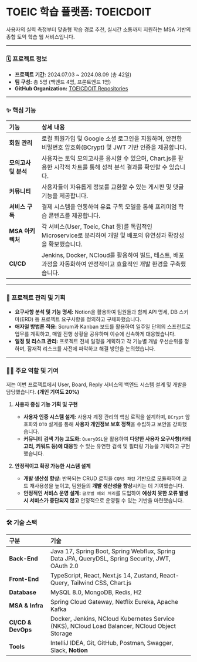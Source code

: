 # TOEIC 학습 플랫폼: TOEICDOIT
사용자의 실력 측정부터 맞춤형 학습 경로 추천, 실시간 소통까지 지원하는 MSA 기반의 종합 토익 학습 웹 서비스입니다.

---

### 🗓️ 프로젝트 정보
* **프로젝트 기간:** 2024.07.03 ~ 2024.08.09 (총 42일)
* **팀 구성:** 총 5명 (백엔드 4명, 프론트엔드 1명)
* **GitHub Organization:** [TOEICDOIT Repositories](https://github.com/orgs/TOEICDOIT/repositories)

---

### ✨ 핵심 기능
| 기능 | 상세 내용 |
| :--- | :--- |
| **회원 관리** | 로컬 회원가입 및 Google 소셜 로그인을 지원하며, 안전한 비밀번호 암호화(BCrypt) 및 JWT 기반 인증을 제공합니다. |
| **모의고사 및 분석** | 사용자는 토익 모의고사를 응시할 수 있으며, Chart.js를 활용한 시각적 차트를 통해 성적 분석 결과를 확인할 수 있습니다. |
| **커뮤니티** | 사용자들이 자유롭게 정보를 교환할 수 있는 게시판 및 댓글 기능을 제공합니다. |
| **서비스 구독** | 결제 시스템을 연동하여 유료 구독 모델을 통해 프리미엄 학습 콘텐츠를 제공합니다. |
| **MSA 아키텍처** | 각 서비스(User, Toeic, Chat 등)를 독립적인 Microservice로 분리하여 개발 및 배포의 유연성과 확장성을 확보했습니다. |
| **CI/CD** | Jenkins, Docker, NCloud를 활용하여 빌드, 테스트, 배포 과정을 자동화하여 안정적이고 효율적인 개발 환경을 구축했습니다. |

---

### 🚀 프로젝트 관리 및 기획
* **요구사항 분석 및 기능 명세:** Notion을 활용하여 팀원들과 함께 API 명세, DB 스키마(ERD) 등 프로젝트 요구사항을 정의하고 구체화했습니다.
* **애자일 방법론 적용:** Scrum과 Kanban 보드를 활용하여 일주일 단위의 스프린트로 업무를 계획하고, 매일 진행 상황을 공유하며 이슈에 신속하게 대응했습니다.
* **일정 및 리스크 관리:** 프로젝트 전체 일정을 계획하고 각 기능별 개발 우선순위를 정하며, 잠재적 리스크를 사전에 파악하고 해결 방안을 논의했습니다.

---

### 👨‍💻 주요 역할 및 기여
저는 이번 프로젝트에서 User, Board, Reply 서비스의 백엔드 시스템 설계 및 개발을 담당했습니다. **(개인 기여도 20%)**

1.  **사용자 중심 기능 기획 및 구현**
    * **사용자 인증 시스템 설계:** 사용자 계정 관리의 핵심 로직을 설계하며, `BCrypt` 암호화와 `DTO` 설계를 통해 **사용자 개인정보 보호 정책**을 수립하고 보안을 강화했습니다.
    * **커뮤니티 검색 기능 고도화:** `QueryDSL`을 활용하여 **다양한 사용자 요구사항(카테고리, 키워드 등)에 대응**할 수 있는 유연한 검색 및 필터링 기능을 기획하고 구현했습니다.

2.  **안정적이고 확장 가능한 시스템 설계**
    * **개발 생산성 향상:** 반복되는 CRUD 로직을 `CQRS 패턴` 기반으로 모듈화하여 코드 재사용성을 높이고, 팀원들의 **개발 생산성을 향상**시키는 데 기여했습니다.
    * **안정적인 서비스 운영 설계:** `글로벌 예외 처리`를 도입하여 **예상치 못한 오류 발생 시 서비스가 중단되지 않고** 안정적으로 운영될 수 있는 기반을 마련했습니다.

---

### 🛠️ 기술 스택
| 구분 | 기술 |
| :--- | :--- |
| **Back-End** | Java 17, Spring Boot, Spring Webflux, Spring Data JPA, QueryDSL, Spring Security, JWT, OAuth 2.0 |
| **Front-End** | TypeScript, React, Next.js 14, Zustand, React-Query, Tailwind CSS, Chart.js |
| **Database** | MySQL 8.0, MongoDB, Redis, H2 |
| **MSA & Infra** | Spring Cloud Gateway, Netflix Eureka, Apache Kafka |
| **CI/CD & DevOps**| Docker, Jenkins, NCloud Kubernetes Service (NKS), NCloud Load Balancer, NCloud Object Storage |
| **Tools** | IntelliJ IDEA, Git, GitHub, Postman, Swagger, Slack, **Notion** |
